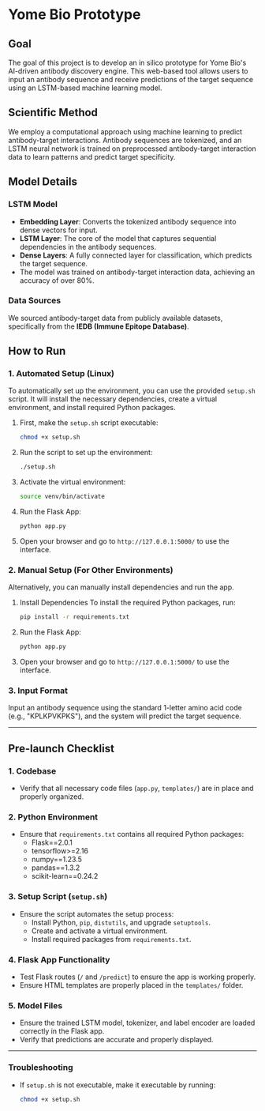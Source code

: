 
# Yome Bio Prototype

## Goal
The goal of this project is to develop an in silico prototype for Yome Bio's AI-driven antibody discovery engine. This web-based tool allows users to input an antibody sequence and receive predictions of the target sequence using an LSTM-based machine learning model.

## Scientific Method
We employ a computational approach using machine learning to predict antibody-target interactions. Antibody sequences are tokenized, and an LSTM neural network is trained on preprocessed antibody-target interaction data to learn patterns and predict target specificity.

## Model Details
### LSTM Model
- **Embedding Layer**: Converts the tokenized antibody sequence into dense vectors for input.
- **LSTM Layer**: The core of the model that captures sequential dependencies in the antibody sequences.
- **Dense Layers**: A fully connected layer for classification, which predicts the target sequence.
- The model was trained on antibody-target interaction data, achieving an accuracy of over 80%.

### Data Sources
We sourced antibody-target data from publicly available datasets, specifically from the **IEDB (Immune Epitope Database)**.

## How to Run

### 1. Automated Setup (Linux)
To automatically set up the environment, you can use the provided `setup.sh` script. It will install the necessary dependencies, create a virtual environment, and install required Python packages.

1. First, make the `setup.sh` script executable:
   ```bash
   chmod +x setup.sh
   ```

2. Run the script to set up the environment:
   ```bash
   ./setup.sh
   ```

3. Activate the virtual environment:
   ```bash
   source venv/bin/activate
   ```

4. Run the Flask App:
   ```bash
   python app.py
   ```

5. Open your browser and go to `http://127.0.0.1:5000/` to use the interface.

### 2. Manual Setup (For Other Environments)
Alternatively, you can manually install dependencies and run the app.

1. Install Dependencies
   To install the required Python packages, run:
   ```bash
   pip install -r requirements.txt
   ```

2. Run the Flask App:
   ```bash
   python app.py
   ```

3. Open your browser and go to `http://127.0.0.1:5000/` to use the interface.

### 3. Input Format
Input an antibody sequence using the standard 1-letter amino acid code (e.g., "KPLKPVKPKS"), and the system will predict the target sequence.

---

## Pre-launch Checklist

### 1. Codebase
- Verify that all necessary code files (`app.py`, `templates/`) are in place and properly organized.

### 2. Python Environment
- Ensure that `requirements.txt` contains all required Python packages:
  - Flask==2.0.1
  - tensorflow>=2.16
  - numpy==1.23.5
  - pandas==1.3.2
  - scikit-learn==0.24.2

### 3. Setup Script (`setup.sh`)
- Ensure the script automates the setup process:
  - Install Python, `pip`, `distutils`, and upgrade `setuptools`.
  - Create and activate a virtual environment.
  - Install required packages from `requirements.txt`.

### 4. Flask App Functionality
- Test Flask routes (`/` and `/predict`) to ensure the app is working properly.
- Ensure HTML templates are properly placed in the `templates/` folder.

### 5. Model Files
- Ensure the trained LSTM model, tokenizer, and label encoder are loaded correctly in the Flask app.
- Verify that predictions are accurate and properly displayed.

---

### Troubleshooting
- If `setup.sh` is not executable, make it executable by running:
  ```bash
  chmod +x setup.sh
  ```

